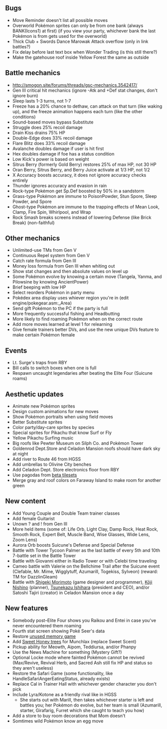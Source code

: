 ## Bugs

* Move Reminder doesn't list all possible moves
* Overworld Pokémon sprites can only be from one bank (always BANK(Icons1) at first) (if you view your party, whichever bank the last Pokémon is from gets used for the overworld)
* Thick Club + Swords Dance Marowak Attack overflow (only in link battles?)
* Fix delay before last text box when Wonder Trading (is this still there?)
* Make the gatehouse roof inside Yellow Forest the same as outside


## Battle mechanics

* http://smogon.site/forums/threads/gsc-mechanics.3542417/
* Gen III critical hit mechanics (ignore -Atk and +Def stat changes, don't ignore burn)
* Sleep lasts 1-3 turns, not 1-7
* Freeze has a 20% chance to dethaw, can attack on that turn (like waking up), and the freeze animation happens each turn (like the other conditions)
* Sound-based moves bypass Substitute
* Struggle does 25% recoil damage
* Drain Kiss drains 75% HP
* Double-Edge does 33% recoil damage
* Flare Blitz does 33% recoil damage
* Avalanche doubles damage if user is hit first
* Hex doubles damage if foe has a status condition
* Low Kick's power is based on weight
* Sitrus Berry (formerly Gold Berry) restores 25% of max HP, not 30 HP
* Oran Berry, Sitrus Berry, and Berry Juice activate at 1/3 HP, not 1/2
* X Accuracy boosts accuracy, it does not ignore accuracy checks entirely
* Thunder ignores accuracy and evasion in rain
* Rock-type Pokémon get Sp.Def boosted by 50% in a sandstorm
* Grass-type Pokémon are immune to PoisonPowder, Stun Spore, Sleep Powder, and Spore
* Ghost-type Pokémon are immune to the trapping effects of Mean Look, Clamp, Fire Spin, Whirlpool, and Wrap
* Rock Smash breaks screens instead of lowering Defense (like Brick Break) (non-faithful)


## Other mechanics

* Unlimited-use TMs from Gen V
* Continuous Repel system from Gen V
* Catch rate formula from Gen III
* Money loss formula from Gen III when whiting out
* Show stat changes and then absolute values on level up
* Some Pokémon evolve by knowing a certain move (Tangela, Yanma, and Pilowsine by knowing AncientPower)
* Brief beeping with low HP
* Select reorders Pokémon in party menu
* Pokédex area display uses whiever region you're in (edit engine/pokegear.asm:_Area)
* Send gift Pokémon to the PC if the party is full
* More frequently successful fishing and Headbutting
* More likely to find roaming Pokémon when on the correct route
* Add more moves learned at level 1 for relearning
* Give female trainers better DVs, and use the new unique DVs feature to make certain Pokémon female


## Events

* Lt. Surge's traps from RBY
* Bill calls to switch boxes when one is full
* Respawn uncaught legendaries after beating the Elite Four (Suicune roams)


## Aesthetic updates

* Animate new Pokémon sprites
* Design custom animations for new moves
* Show Pokémon portraits when using field moves
* Better Substitute sprites
* Color party/day-care sprites by species
* Special sprites for Pikachu that know Surf or Fly
* Yellow Pikachu Surfing music
* Big roofs like Pewter Museum on Silph Co. and Pokémon Tower
* Goldenrod Dept.Store and Celadon Mansion roofs should have dark sky at night
* Add river to Route 46 from HGSS
* Add umbrellas to Olivine City benches
* Add Celadon Dept. Store electronics floor from RBY
* Use pagodas from [beta tilesets](https://tcrf.net/Pok%C3%A9mon_Gold_and_Silver#Tilesets)
* Merge gray and roof colors on Faraway Island to make room for another green


## New content

* Add Young Couple and Double Team trainer classes
* Add female Guitarist
* Unown ? and ! from Gen III
* More held items (some of: Life Orb, Light Clay, Damp Rock, Heat Rock, Smooth Rock, Expert Belt, Muscle Band, Wise Glasses, Wide Lens, Zoom Lens)
* Aurora Orb boosts Suicune's Defense and Special Defense
* Battle with Tower Tycoon Palmer as the last battle of every 5th and 10th 7-battle set in the Battle Tower
* Battle with Giovanni either in Radio Tower or with Celebi time traveling
* Cameo battle with Valerie on the Bellchime Trail after the Suicune event (Clefable, Mr. Mime, Wigglytuff, Azumarill, Togekiss, Sylveon) (reward: TM for DazzlinGleam)
* Battle with [Shigeki Morimoto](http://bulbapedia.bulbagarden.net/wiki/Shigeki_Morimoto) (game designer and programmer), [Kōji Nishino](http://bulbapedia.bulbagarden.net/wiki/K%C5%8Dji_Nishino) (planner), [Tsunekazu Ishihara](https://tcrf.net/Pok%C3%A9mon_Red_and_Blue#Deleted_Maps) (president and CEO), and/or Satoshi Tajiri (creator) in Celadon Mansion once a day


## New features

* Somebody post–Elite Four shows you Raikou and Entei in case you've never encountered them roaming
* Fourth stat screen showing Poké Seer's data
* Restore [unused memory game](http://iimarck.us/i/memory/)
* Add [Sweet Honey trees](http://iimarck.us/i/sweet-honey/) for Munchlax (replace Sweet Scent)
* Pickup ability for Meowth, Aipom, Teddiursa, and/or Phanpy
* Use the News Machine for something (Mystery Gift?)
* Optional Locke mode where fainted Pokémon cannot be revived (Max/Revive, Revival Herb, and Sacred Ash still fix HP and status so they aren't useless)
* Restore the Safari Game (some functionality, like HandleSafariAngerEatingStatus, already exists)
* Replace Cal in Trainer Hall with whichever gender character you don't pick
* Include Lyra/Kotone as a friendly rival like in HGSS
  * She starts out with Marill, then takes whichever starter is left and battles you; her Pokémon do evolve, but her team is small (Azumarill, starter, Girafarig, Furret which she caught to teach you how)
* Add a store to buy room decorations that Mom doesn't
* Somtimes wild Pokémon know an egg move
